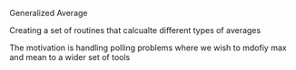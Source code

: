 Generalized Average 

Creating a set of routines that calcualte different types of averages

The motivation is handling polling problems where we wish to mdofiy max and mean to a wider set of tools

